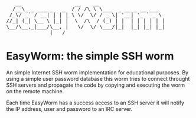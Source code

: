 <pre>
   __                 __    __                     
  /__\_ _ ___ _   _  / / /\ \ \___  _ __ _ __ ___  
 /_\/ _` / __| | | | \ \/  \/ / _ \| '__| '_ ` _ \ 
//_| (_| \__ \ |_| |  \  /\  / (_) | |  | | | | | |
\__/\__,_|___/\__, |   \/  \/ \___/|_|  |_| |_| |_|
              |___/                                
</pre>
# EasyWorm: the simple SSH worm
An simple Internet SSH worm implementation for educational purposes.
By using a simple user password database this worm tries to connect 
throught SSH servers and propagate the code by copying and executing
the worm on the remote machine.

Each time EasyWorm has a success access to an SSH server it will notify
the IP address, user and password to an IRC server.
